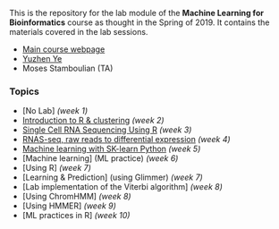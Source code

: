 This is the repository for the lab module of the **Machine Learning for Bioinformatics** course as thought in the Spring of 2019.
It contains the materials covered in the lab sessions.

  * [Main course webpage](http://homes.sice.indiana.edu/classes/spring2019/info/i529-yye/index.php)
  * [Yuzhen Ye](http://homes.soic.indiana.edu/yye/lab/index.php)
  *  Moses Stamboulian (TA)


### Topics

  * [No Lab] *(week 1)*
  * [Introduction to R & clustering](R-intro/) *(week 2)*
  * [Single Cell RNA Sequencing Using R](SCRS/) *(week 3)*
  * [RNAS-seq, raw reads to differential expression](RNA-seq/) *(week 4)*
  * [Machine learning with SK-learn Python](machine_learning_python) *(week 5)*
  * [Machine learning] (ML practice) *(week 6)*
  * [Using R] *(week 7)*
  * [Learning & Prediction] (using Glimmer) *(week 7)*
  * [Lab implementation of the Viterbi algorithm] *(week 8)*
  * [Using ChromHMM] *(week 8)*
  * [Using HMMER] *(week 9)*
  * [ML practices in R] *(week 10)*
